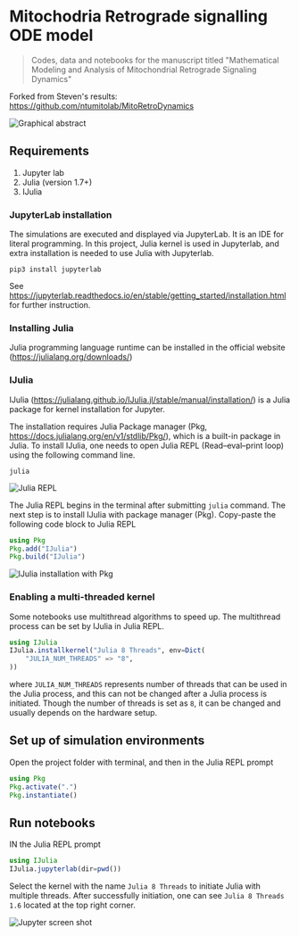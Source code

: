 # Mitochodria Retrograde signalling ODE model

> Codes, data and notebooks for the manuscript titled "Mathematical Modeling and Analysis of Mitochondrial Retrograde Signaling Dynamics"

Forked from Steven's results: <https://github.com/ntumitolab/MitoRetroDynamics>

![Graphical abstract](https://user-images.githubusercontent.com/29009898/130342513-081f4592-3cc6-4468-ba3b-868416f3be6b.png)

## Requirements

1. Jupyter lab
2. Julia (version 1.7+)
3. IJulia

### JupyterLab installation

The simulations are executed and displayed via JupyterLab. It is an IDE for literal programming. In this project, Julia kernel is used in Jupyterlab, and extra installation is needed to use Julia with Jupyterlab.

```
pip3 install jupyterlab
```

See https://jupyterlab.readthedocs.io/en/stable/getting_started/installation.html for further instruction.

### Installing Julia

Julia programming language runtime can be installed in the official website (https://julialang.org/downloads/)


### IJulia

IJulia (https://julialang.github.io/IJulia.jl/stable/manual/installation/) is a Julia package for kernel installation for Jupyter.

The installation requires Julia Package manager (Pkg, https://docs.julialang.org/en/v1/stdlib/Pkg/), which is a built-in package in Julia. To install IJulia, one needs to open Julia REPL (Read–eval–print loop) using the following command line.

```
julia
```
![Julia REPL](https://user-images.githubusercontent.com/29009898/130343508-7d8e5e18-7ca8-46f8-b3de-3e4910c42ff3.png)

The Julia REPL begins in the terminal after submitting `julia` command. The next step is to install IJulia with package manager (Pkg). Copy-paste the following code block to Julia REPL

```julia
using Pkg
Pkg.add("IJulia")
Pkg.build("IJulia")
```
![IJulia installation with Pkg](https://user-images.githubusercontent.com/29009898/130343609-a997c935-a209-4364-8c5c-e2e62a3e42b0.png)

### Enabling a multi-threaded kernel

Some notebooks use multithread algorithms to speed up. The multithread process can be set by IJulia in Julia REPL.

```julia
using IJulia
IJulia.installkernel("Julia 8 Threads", env=Dict(
    "JULIA_NUM_THREADS" => "8",
))
```

where `JULIA_NUM_THREADS` represents number of threads that can be used in the Julia process, and this can not be changed after a Julia process is initiated. Though the number of threads is set as `8`, it can be changed and usually depends on the hardware setup.

## Set up of simulation environments

Open the project folder with terminal, and then in the Julia REPL prompt

```julia
using Pkg
Pkg.activate(".")
Pkg.instantiate()
```

## Run notebooks

IN the Julia REPL prompt

```julia
using IJulia
IJulia.jupyterlab(dir=pwd())
```

Select the kernel with the name `Julia 8 Threads` to initiate Julia with multiple threads. After successfully initiation, one can see `Julia 8 Threads 1.6` located at the top right corner.

![Jupyter screen shot](https://user-images.githubusercontent.com/29009898/130344079-b98a76f1-13c5-4b8c-a195-dd6f45bd5527.png)

